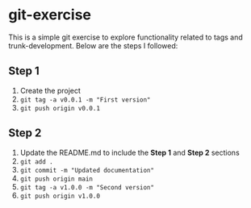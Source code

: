 # git-exercise

This is a simple git exercise to explore functionality related to tags and trunk-development. Below are the steps I followed:

## Step 1

1. Create the project
2. `git tag -a v0.0.1 -m "First version"`
3. `git push origin v0.0.1`

## Step 2

1. Update the README.md to include the **Step 1** and **Step 2** sections
2. `git add .`
3. `git commit -m "Updated documentation"`
4. `git push origin main`
5. `git tag -a v1.0.0 -m "Second version"`
6. `git push origin v1.0.0`
